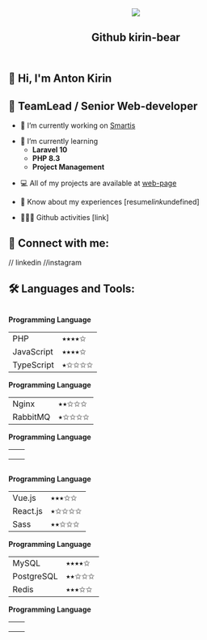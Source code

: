 <article id="139483d6-11f1-804e-a8eb-f376955ec113" class="page sans"><header><div class="page-header-icon undefined"><img class="icon" src="https://www.notion.so/icons/git_lightgray.svg"/></div><h1 class="page-title">Github kirin-bear</h1><p class="page-description"></p></header><div class="page-body"><p id="139483d6-11f1-80ce-b350-f73a73c00cbc" class="">
</p><h1 id="139483d6-11f1-80f7-91dc-d7dcf9b1810b" class="">👋 Hi, I&#x27;m Anton Kirin</h1><h2 id="139483d6-11f1-807d-9723-c726c864ce6a" class="">🧟 TeamLead / Senior Web-developer</h2><ul id="139483d6-11f1-8013-9955-efeab26b055f" class="bulleted-list"><li style="list-style-type:disc">💼 I’m currently working on <a href="https://smartis.bi/">Smartis</a></li></ul><ul id="139483d6-11f1-80e3-bd1f-d800ac6a4f20" class="bulleted-list"><li style="list-style-type:disc">🌱 I’m currently learning<ul id="139483d6-11f1-8010-b2a9-f6959ea69883" class="bulleted-list"><li style="list-style-type:circle"><strong>Laravel 10</strong></li></ul><ul id="139483d6-11f1-8053-8e70-cc3a713f7b1a" class="bulleted-list"><li style="list-style-type:circle"><strong>PHP 8.3</strong></li></ul><ul id="139483d6-11f1-80ba-9fea-f6b77e876c9e" class="bulleted-list"><li style="list-style-type:circle"><strong>Project Management</strong></li></ul></li></ul><ul id="139483d6-11f1-802c-a133-ef6a8f95b425" class="bulleted-list"><li style="list-style-type:disc">💻 All of my projects are available at <a href="https://kirin-bear.ru/works">web-page</a></li></ul><ul id="139483d6-11f1-80a6-91f0-ce3f04cabb00" class="bulleted-list"><li style="list-style-type:disc">📄 Know about my experiences [resume<em>link</em>undefined]</li></ul><ul id="139483d6-11f1-8037-82b7-d4ee35ebd38b" class="bulleted-list"><li style="list-style-type:disc">🧑🏼‍💻 Github activities [link]</li></ul><h2 id="139483d6-11f1-8014-870a-d0abf33accc8" class="">🔗 Connect with me:</h2><p id="139483d6-11f1-8008-bb18-c9846f868013" class="">// linkedin  //instagram</p><h2 id="139483d6-11f1-8062-8515-cbe429cd4385" class="">🛠️ Languages and Tools:</h2><div id="139483d6-11f1-8011-9463-fa7101a0159e" class="column-list"><div id="288734d8-dee3-4b77-9db2-d57d2ba070a0" style="width:43.75%" class="column"><p id="139483d6-11f1-80a3-89f3-c17bf9275a1a" class=""><strong>Programming Language</strong></p><table id="139483d6-11f1-8033-9e52-f6639a59e303" class="simple-table"><tbody><tr id="4bf17fd1-eb26-413b-82bd-d64a2f08e5c2"><td id="H|YN" class="">PHP</td><td id="\e}&lt;" class="">⭑⭑⭑⭑✩ </td></tr><tr id="d4634346-66f9-4d67-b235-15b874c64296"><td id="H|YN" class="">JavaScript</td><td id="\e}&lt;" class="">⭑⭑⭑⭑✩ </td></tr><tr id="10be0877-c992-4ff7-a707-26f2a827954a"><td id="H|YN" class="">TypeScript</td><td id="\e}&lt;" class="">⭑✩✩✩✩ </td></tr></tbody></table><p id="139483d6-11f1-80bc-8731-d58567b774aa" class=""><strong>Programming Language</strong></p><table id="139483d6-11f1-80e6-b54a-c102c34ff048" class="simple-table"><tbody><tr id="139483d6-11f1-8029-ab94-d3a56d6b912e"><td id="sVSE" class="">Nginx</td><td id="KWPm" class="">⭑⭑✩✩✩ </td></tr><tr id="139483d6-11f1-80e7-84cd-f885c5d2ed91"><td id="sVSE" class="">RabbitMQ</td><td id="KWPm" class="">⭑✩✩✩✩ </td></tr></tbody></table><p id="139483d6-11f1-80f0-ace3-d837789e6a57" class=""><strong>Programming Language</strong></p><table id="139483d6-11f1-80c9-b6bc-c25c50ce822a" class="simple-table"><tbody><tr id="139483d6-11f1-80b7-8454-cbad7dde4276"><td id="WdLr" class=""></td><td id="GETY" class=""></td></tr><tr id="139483d6-11f1-809e-8acd-c595108bc2fe"><td id="WdLr" class=""></td><td id="GETY" class=""></td></tr><tr id="139483d6-11f1-802b-a6f2-ee7f51d9c7f0"><td id="WdLr" class=""></td><td id="GETY" class=""></td></tr></tbody></table><p id="139483d6-11f1-8064-9e3c-d8933237bf87" class="">
</p></div><div id="1e63cf2e-7a0a-42c6-837f-f10233bdc146" style="width:56.25%" class="column"><p id="139483d6-11f1-80ff-9506-d0a41a1a6210" class=""><strong>Programming Language</strong></p><table id="139483d6-11f1-8010-a09a-e19d357a9950" class="simple-table"><tbody><tr id="139483d6-11f1-80bb-ab71-cadfca3d6ff6"><td id="\JYP" class="">Vue.js</td><td id="klPo" class="">⭑⭑⭑✩✩ </td></tr><tr id="139483d6-11f1-80e8-bc74-f8cc9f07f251"><td id="\JYP" class="">React.js</td><td id="klPo" class="">⭑✩✩✩✩ </td></tr><tr id="139483d6-11f1-8016-a56a-fbddff3cf38d"><td id="\JYP" class="">Sass</td><td id="klPo" class="">⭑⭑✩✩✩ </td></tr></tbody></table><p id="139483d6-11f1-80cf-aad6-c300d0516a6a" class=""><strong>Programming Language</strong></p><table id="139483d6-11f1-808c-8693-ddc8019978cf" class="simple-table"><tbody><tr id="139483d6-11f1-80af-8a0b-e11de951eff7"><td id="iJWz" class="">MySQL</td><td id="ulb;" class="">⭑⭑⭑⭑✩ </td></tr><tr id="139483d6-11f1-80f2-8663-edc1e7f26457"><td id="iJWz" class="">PostgreSQL</td><td id="ulb;" class="">⭑⭑✩✩✩ </td></tr><tr id="139483d6-11f1-80d0-a202-cc167cb847c4"><td id="iJWz" class="">Redis</td><td id="ulb;" class="">⭑⭑⭑✩✩ </td></tr></tbody></table><p id="139483d6-11f1-8091-8d4c-cc46d87478b2" class="">
</p><p id="139483d6-11f1-8088-b583-fb6c022b3313" class=""><strong>Programming Language</strong></p><table id="139483d6-11f1-80f5-801e-e10501a2c354" class="simple-table"><tbody><tr id="722531a7-dcf0-4032-a50f-62402d4476e1"><td id="iJWz" class=""></td><td id="ulb;" class=""></td></tr><tr id="34200eb6-2a07-43a8-8fcb-5e2028b59007"><td id="iJWz" class=""></td><td id="ulb;" class=""></td></tr><tr id="07e7d022-79d2-4449-9b80-e88028e1bd05"><td id="iJWz" class=""></td><td id="ulb;" class=""></td></tr></tbody></table></div></div><p id="139483d6-11f1-8062-8482-eb219f0b50b3" class="">
</p></div></article><span class="sans" style="font-size:14px;padding-top:2em"></span>
